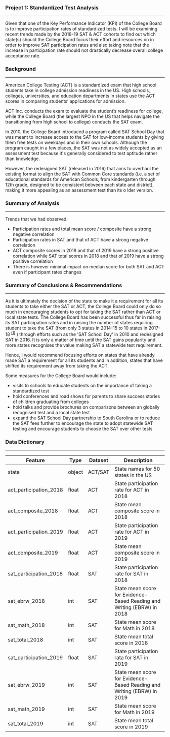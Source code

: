 ### Project 1: Standardized Test Analysis
---
Given that one of the Key Performance Indicator (KPI) of the College Board is to improve participation rates of standardized tests. I will be examining recent trends made by the 2018-19 SAT & ACT cohorts to find out which state(s) should the College Board focus their effort and resources on in order to improve SAT participation rates and also taking note that the increase in participation rate should not drastically decrease overall college acceptance rate.

### Background
---
American College Testing (ACT) is a standardized exam that high school students take in college admission readiness in the US. High schools, colleges, universities, and education departments in states use the ACT scores in comparing students’ applications for admission.

ACT Inc. conducts the exam to evaluate the student’s readiness for college, while the College Board (the largest NPO in the US that helps navigate the transitioning from high school to college) conducts the SAT exam.

In 2010, the College Board introduced a program called SAT School Day that was meant to increase access to the SAT for low-income students by giving them free tests on weekdays and in their own schools. Although the program caught in a few places, the SAT was not as widely accepted as an assessment test because it's generally considered to test aptitude rather than knowledge.

However, the redesigned SAT (released in 2016) that aims to overhaul the existing format to align the SAT with Common Core standards (i.e. a set of educational standards for American Schools, from kindergarten through 12th grade, designed to be consistent between each state and district), making it more appealing as an assessment test than its o lder version.

### Summary of Analysis
---
Trends that we had observed:

- Participation rates and total mean score / composite have a strong negative correlation
- Participation rates in SAT and that of ACT have a strong negative correlation
- ACT composite scores in 2018 and that of 2019 have a strong positive correlation while SAT total scores in 2018 and that of 2019 have a strong positive correlation
- There is however minimal impact on median score for both SAT and ACT even if participant rates changes

### Summary of Conclusions & Recommendations
---
As it is ultimately the decision of the state to make it a requirement for all its students to take either the SAT or ACT, the College Board could only do so much in encouraging students to opt for taking the SAT rather than ACT or local state tests. The College Board has been successful thus far in raising its SAT participation rates and in raising the number of states requiring student to take the SAT (from only 3 states in 2014-15 to 10 states in 2017-18 <sup>[(1)](https://reports.collegeboard.org/archive/sat-suite-program-results/2018/sat-school-day)</sup> ) through efforts such as the 'SAT School Day' in 2010 and redesigned SAT in 2016. It is only a matter of time until the SAT gains popularity and more states recognises the value making SAT a statewide test requirement. 

Hence, I would recommend focusing efforts on states that have already made SAT a requirement for all its students and in addition, states that have shifted its requirement away from taking the ACT.

Some measures for the College Board would include:
- visits to schools to educate students on the importance of taking a standardized test
- hold conferences and road shows for parents to share success stories of children graduating from colleges
- hold talks and provide brochures on comparisons between an globally recognised test and a local state test
- expand the SAT School Day partnership to South Carolina or to reduce the SAT fees further to encourage the state to adopt statewide SAT testing and encourage students to choose the SAT over other tests

### Data Dictionary
---
|Feature|Type|Dataset|Description|
|---|---|---|---|
|state|object|ACT/SAT|State names for 50 states in the US| 
|act_participation_2018|float|ACT|State participation rate for ACT in 2018| 
|act_composite_2018|float|ACT|State mean composite score in 2018| 
|act_participation_2019|float|ACT|State participation rate for ACT in 2019| 
|act_composite_2019|float|ACT|State mean composite score in 2019| 
|sat_participation_2018|float|SAT|State participation rate for SAT in 2018| 
|sat_ebrw_2018|int|SAT|State mean score for Evidence-Based Reading and Writing (EBRW) in 2018| 
|sat_math_2018|int|SAT|State mean score for Math in 2018|
|sat_total_2018|int|SAT|State mean total score in 2018| 
|sat_participation_2019|float|SAT|State participation rata for SAT in 2019| 
|sat_ebrw_2019|int|SAT|State mean score for Evidence-Based Reading and Writing (EBRW) in 2019| 
|sat_math_2019|int|SAT|State mean score for Math in 2019| 
|sat_total_2019|int|SAT|State mean total score in 2019|
